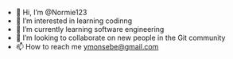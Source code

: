 - 👋 Hi, I’m @Normie123
- 👀 I’m interested in learning codinng 
- 🌱 I’m currently learning software engineering
- 💞️ I’m looking to collaborate on new people in the Git community
- 📫 How to reach me ymonsebe@gmail.com

<!---
Normie123/Normie123 is a ✨ special ✨ repository because its `README.md` (this file) appears on your GitHub profile.
You can click the Preview link to take a look at your changes.
--->
